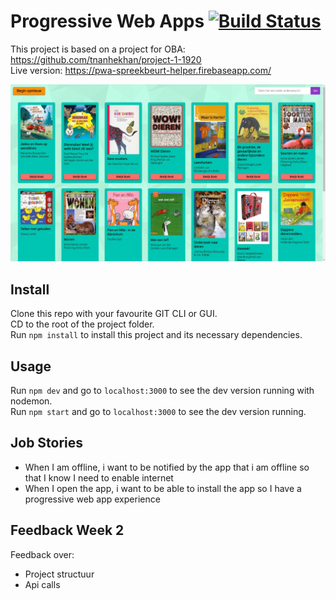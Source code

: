 # Progressive Web Apps [![Build Status](https://travis-ci.com/tnanhekhan/progressive-web-apps-1920.svg?branch=master)](https://travis-ci.com/tnanhekhan/progressive-web-apps-1920)  
This project is based on a project for OBA: https://github.com/tnanhekhan/project-1-1920  
Live version: https://pwa-spreekbeurt-helper.firebaseapp.com/

![poster](./public/img/screenshot-2.jpg "poster")

## Install  
Clone this repo with your favourite GIT CLI or GUI.  
CD to the root of the project folder.  
Run ` npm install ` to install this project and its necessary dependencies.  

## Usage
Run `npm dev` and go to `localhost:3000` to see the dev version running with nodemon.  
Run `npm start` and go to `localhost:3000` to see the dev version running.

## Job Stories
- When I am offline, i want to be notified by the app that i am offline so that I know I need to enable internet
- When I open the app, i want to be able to install the app so I have a progressive web app experience

## Feedback Week 2
Feedback over:
- Project structuur
- Api calls
